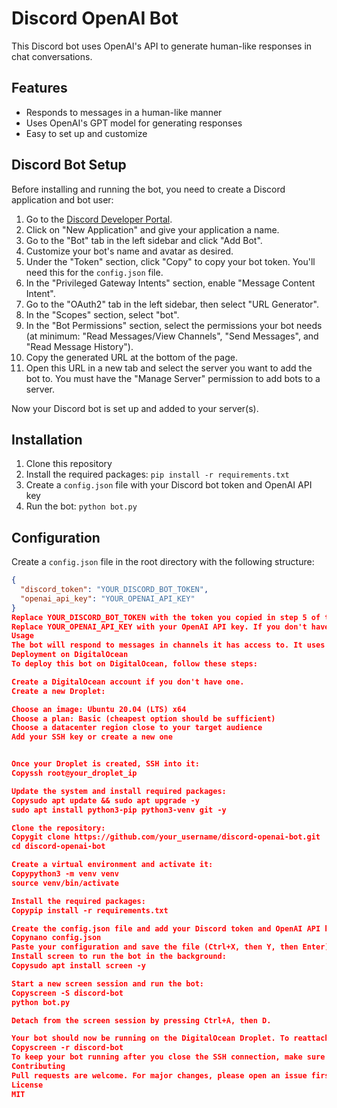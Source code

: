 # Discord OpenAI Bot

This Discord bot uses OpenAI's API to generate human-like responses in chat conversations.

## Features

- Responds to messages in a human-like manner
- Uses OpenAI's GPT model for generating responses
- Easy to set up and customize

## Discord Bot Setup

Before installing and running the bot, you need to create a Discord application and bot user:

1. Go to the [Discord Developer Portal](https://discord.com/developers/applications).
2. Click on "New Application" and give your application a name.
3. Go to the "Bot" tab in the left sidebar and click "Add Bot".
4. Customize your bot's name and avatar as desired.
5. Under the "Token" section, click "Copy" to copy your bot token. You'll need this for the `config.json` file.
6. In the "Privileged Gateway Intents" section, enable "Message Content Intent".
7. Go to the "OAuth2" tab in the left sidebar, then select "URL Generator".
8. In the "Scopes" section, select "bot".
9. In the "Bot Permissions" section, select the permissions your bot needs (at minimum: "Read Messages/View Channels", "Send Messages", and "Read Message History").
10. Copy the generated URL at the bottom of the page.
11. Open this URL in a new tab and select the server you want to add the bot to. You must have the "Manage Server" permission to add bots to a server.

Now your Discord bot is set up and added to your server(s).

## Installation

1. Clone this repository
2. Install the required packages: `pip install -r requirements.txt`
3. Create a `config.json` file with your Discord bot token and OpenAI API key
4. Run the bot: `python bot.py`

## Configuration

Create a `config.json` file in the root directory with the following structure:

```json
{
  "discord_token": "YOUR_DISCORD_BOT_TOKEN",
  "openai_api_key": "YOUR_OPENAI_API_KEY"
}
Replace YOUR_DISCORD_BOT_TOKEN with the token you copied in step 5 of the Discord Bot Setup.
Replace YOUR_OPENAI_API_KEY with your OpenAI API key. If you don't have one, sign up at OpenAI and create an API key.
Usage
The bot will respond to messages in channels it has access to. It uses OpenAI's API to generate human-like responses based on the conversation context.
Deployment on DigitalOcean
To deploy this bot on DigitalOcean, follow these steps:

Create a DigitalOcean account if you don't have one.
Create a new Droplet:

Choose an image: Ubuntu 20.04 (LTS) x64
Choose a plan: Basic (cheapest option should be sufficient)
Choose a datacenter region close to your target audience
Add your SSH key or create a new one


Once your Droplet is created, SSH into it:
Copyssh root@your_droplet_ip

Update the system and install required packages:
Copysudo apt update && sudo apt upgrade -y
sudo apt install python3-pip python3-venv git -y

Clone the repository:
Copygit clone https://github.com/your_username/discord-openai-bot.git
cd discord-openai-bot

Create a virtual environment and activate it:
Copypython3 -m venv venv
source venv/bin/activate

Install the required packages:
Copypip install -r requirements.txt

Create the config.json file and add your Discord token and OpenAI API key:
Copynano config.json
Paste your configuration and save the file (Ctrl+X, then Y, then Enter).
Install screen to run the bot in the background:
Copysudo apt install screen -y

Start a new screen session and run the bot:
Copyscreen -S discord-bot
python bot.py

Detach from the screen session by pressing Ctrl+A, then D.

Your bot should now be running on the DigitalOcean Droplet. To reattach to the screen session later, use:
Copyscreen -r discord-bot
To keep your bot running after you close the SSH connection, make sure to detach from the screen session instead of closing it.
Contributing
Pull requests are welcome. For major changes, please open an issue first to discuss what you would like to change.
License
MIT
